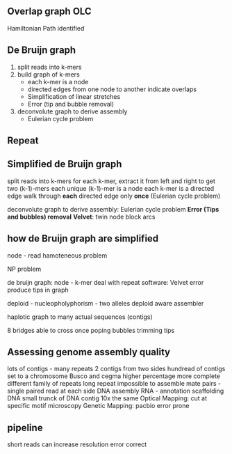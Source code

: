 ## Overlap graph OLC
Hamiltonian Path identified
## De Bruijn graph
1. split reads into k-mers
2. build graph of k-mers
	* each k-mer is a node
	* directed edges from one node to another indicate overlaps
	* Simplification of linear stretches
	* Error (tip and bubble removal)
3. deconvolute graph to derive assembly
	* Eulerian cycle problem
## Repeat
## Simplified de Bruijn graph
split reads into k-mers
for each k-mer, extract it from left and right to get two (k-1)-mers
each unique (k-1)-mer is a node
each k-mer is a directed edge 
walk through **each** directed edge only **once** (Eulerian cycle problem)

deconvolute graph to derive assembly: Eulerian cycle problem
**Error (Tips and bubbles) removal**
**Velvet**: twin node block arcs 

> 
## how de Bruijn graph are simplified


node - read
hamoteneous problem

NP problem 

de bruijn graph:
node - k-mer
deal with repeat
software: Velvet
error produce tips in graph

deploid - nucleopholyphorism - two alleles
deploid aware assembler

haplotic
graph to many actual sequences (contigs)

8 bridges able to cross once
poping bubbles trimming tips

## Assessing genome assembly quality
lots of contigs - many repeats
2 contigs from two sides 
hundread of contigs set to a chromosome
Busco and cegma higher percentage more complete
 different family of repeats 
 long repeat impossible to assemble
 mate pairs - single paired read at each side
 DNA assembly
 RNA - annotation
 scaffolding DNA
 small trunck of DNA 
 contig
 10x the same
 Optical Mapping: cut at specific motif microscopy
 Genetic Mapping:
 pacbio error prone

## pipeline

 short reads can increase resolution 
 error correct 

<!--stackedit_data:
eyJoaXN0b3J5IjpbLTE4NzI5NTQ0MzUsLTExOTc3NjAwNCwtNT
c1OTQzNDg3LC0xMjQ1OTgxOTExLC01Nzg0MjY3MTEsNTM2ODUx
OTA1LDQzODczMTIwOSwxNDQzMDAzOTQzLC0xNDEwMjI0ODMsLT
IwNDYwOTQ5ODEsLTk0MDk2NjQzNiwtMTk2NzkxMTM3OCwyMDk2
NDE3NDIyLDIwMDAxMTgyODMsMTI0MzU3MzQ5N119
-->